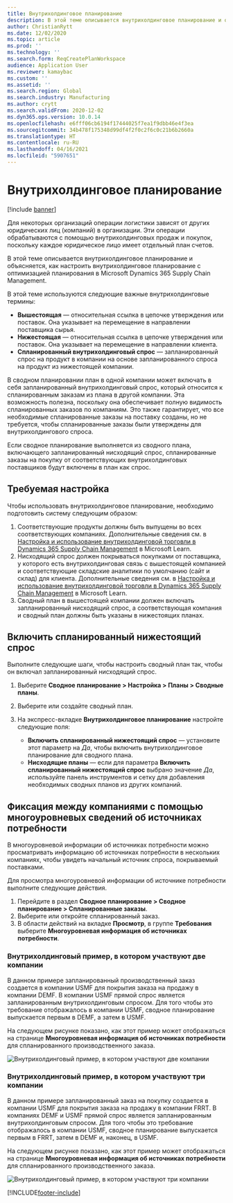 ```yaml
---
title: Внутрихолдинговое планирование
description: В этой теме описывается внутрихолдинговое планирование и объясняется, как настроить внутрихолдинговое планирование с оптимизацией планирования в Microsoft Dynamics 365 Supply Chain Management.
author: ChristianRytt
ms.date: 12/02/2020
ms.topic: article
ms.prod: ''
ms.technology: ''
ms.search.form: ReqCreatePlanWorkspace
audience: Application User
ms.reviewer: kamaybac
ms.custom: ''
ms.assetid: ''
ms.search.region: Global
ms.search.industry: Manufacturing
ms.author: crytt
ms.search.validFrom: 2020-12-02
ms.dyn365.ops.version: 10.0.14
ms.openlocfilehash: e6fff06cb6194f17444025f7ea1f9dbb46e4f3ea
ms.sourcegitcommit: 34b478f175348d99df4f2f0c2f6c0c21b6b2660a
ms.translationtype: HT
ms.contentlocale: ru-RU
ms.lasthandoff: 04/16/2021
ms.locfileid: "5907651"
---
```

# <a name="intercompany-planning"></a>Внутрихолдинговое планирование

[!include [banner](../../includes/banner.md)]

Для некоторых организаций операции логистики зависят от других юридических лиц (компаний) в организации. Эти операции обрабатываются с помощью внутрихолдинговых продаж и покупок, поскольку каждое юридическое лицо имеет отдельный план счетов.

В этой теме описывается внутрихолдинговое планирование и объясняется, как настроить внутрихолдинговое планирование с оптимизацией планирования в Microsoft Dynamics 365 Supply Chain Management.

В этой теме используются следующие важные внутрихолдинговые термины:

- **Вышестоящая** — относительная ссылка в цепочке утверждения или поставок. Она указывает на перемещение в направлении поставщика сырья.
- **Нижестоящая** — относительная ссылка в цепочке утверждения или поставок. Она указывает на перемещение в направлении клиента.
- **Спланированный внутрихолдинговый спрос** — запланированный спрос на продукт в компании на основе запланированного спроса на продукт из нижестоящей компании.

В сводном планировании план в одной компании может включать в себя запланированный внутрихолдинговый спрос, который относится к спланированным заказам из плана в другой компании. Эта возможность полезна, поскольку она обеспечивает полную видимость спланированных заказов по компаниям. Это также гарантирует, что все необходимые спланированные заказы на поставку созданы, но не требуется, чтобы спланированные заказы были утверждены для внутрихолдингового спроса.

Если сводное планирование выполняется из сводного плана, включающего запланированный нисходящий спрос, спланированные заказы на покупку от соответствующих внутрихолдинговых поставщиков будут включены в план как спрос.

## <a name="required-setup"></a>Требуемая настройка

Чтобы использовать внутрихолдинговое планирование, необходимо подготовить систему следующим образом:

1. Соответствующие продукты должны быть выпущены во всех соответствующих компаниях. Дополнительные сведения см. в [Настройка и использование внутрихолдинговой торговли в Dynamics 365 Supply Chain Management](/learn/modules/configure-use-intercompany-trade-dyn365-supply-chain-mgmt/) в Microsoft Learn.
1. Нисходящий спрос должен покрываться покупками от поставщика, у которого есть внутрихолдинговая связь с вышестоящей компанией и соответствующие складские аналитики по умолчанию (сайт и склад) для клиента. Дополнительные сведения см. в [Настройка и использование внутрихолдинговой торговли в Dynamics 365 Supply Chain Management](/learn/modules/configure-use-intercompany-trade-dyn365-supply-chain-mgmt/) в Microsoft Learn.
1. Сводный план в вышестоящей компании должен включать запланированный нисходящий спрос, а соответствующая компания и сводный план должны быть указаны в нижестоящих планах.

## <a name="include-planned-downstream-demand"></a>Включить спланированный нижестоящий спрос

Выполните следующие шаги, чтобы настроить сводный план так, чтобы он включал запланированный нисходящий спрос.

1. Выберите **Сводное планирование \> Настройка \> Планы \> Сводные планы**.
1. Выберите или создайте сводный план.
1. На экспресс-вкладке **Внутрихолдинговое планирование** настройте следующие поля:

    - **Включить спланированный нижестоящий спрос** — установите этот параметр на *Да*, чтобы включить внутрихолдинговое планирование для сводного плана.
    - **Нисходящие планы** — если для параметра **Включить спланированный нижестоящий спрос** выбрано значение *Да*, используйте панель инструментов и сетку для добавления необходимых сводных планов из других компаний.

## <a name="peg-across-companies-by-using-multilevel-pegging"></a>Фиксация между компаниями с помощью многоуровневых сведений об источниках потребности

В многоуровневой информации об источниках потребности можно просматривать информацию об источниках потребности в нескольких компаниях, чтобы увидеть начальный источник спроса, покрываемый поставками.

Для просмотра многоуровневой информации об источнике потребности выполните следующие действия.

1. Перейдите в раздел **Сводное планирование \> Сводное планирование \> Спланированные заказы**.
1. Выберите или откройте спланированный заказ.
1. В области действий на вкладке **Просмотр**, в группе **Требования** выберите **Многоуровневая информация об источниках потребности**.

### <a name="intercompany-example-that-involves-two-companies"></a>Внутрихолдинговый пример, в котором участвуют две компании

В данном примере запланированный производственный заказ создается в компании USMF для покрытия заказа на продажу в компании DEMF. В компании USMF прямой спрос является запланированным внутрихолдинговым спросом. Для того чтобы это требование отображалось в компании USMF, сводное планирование выпускается первым в DEMF, а затем в USMF.

На следующем рисунке показано, как этот пример может отображаться на странице **Многоуровневая информация об источниках потребности** для спланированного производственного заказа.

![Внутрихолдинговый пример, в котором участвуют две компании](media/IntercompanyPlanning1.png)

### <a name="intercompany-example-that-involves-three-companies"></a>Внутрихолдинговый пример, в котором участвуют три компании

В данном примере запланированный заказ на покупку создается в компании USMF для покрытия заказа на продажу в компании FRRT. В компаниях DEMF и USMF прямой спрос является запланированным внутрихолдинговым спросом. Для того чтобы это требование отображалось в компании USMF, сводное планирование выпускается первым в FRRT, затем в DEMF и, наконец, в USMF.

На следующем рисунке показано, как этот пример может отображаться на странице **Многоуровневая информация об источниках потребности** для спланированного производственного заказа.

![Внутрихолдинговый пример, в котором участвуют три компании](media/IntercompanyPlanning2.png)


[!INCLUDE[footer-include](../../../includes/footer-banner.md)]